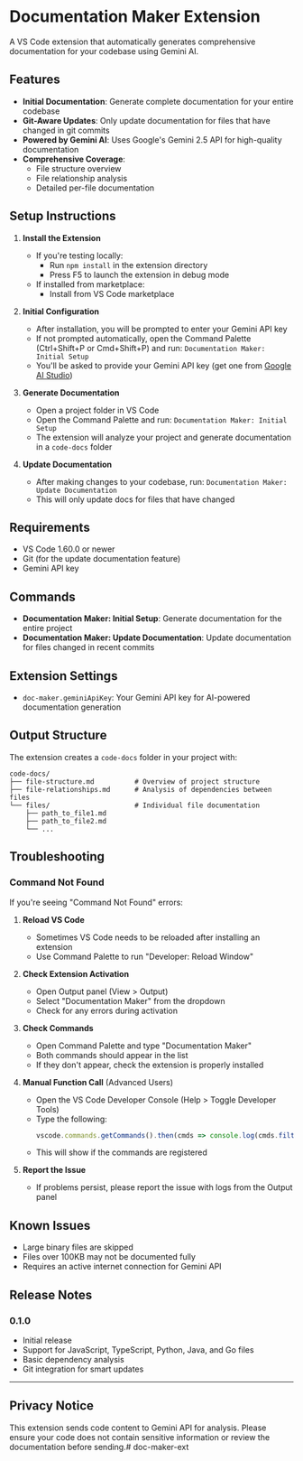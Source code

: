 # Documentation Maker Extension

A VS Code extension that automatically generates comprehensive documentation for your codebase using Gemini AI.

## Features

- **Initial Documentation**: Generate complete documentation for your entire codebase
- **Git-Aware Updates**: Only update documentation for files that have changed in git commits
- **Powered by Gemini AI**: Uses Google's Gemini 2.5 API for high-quality documentation
- **Comprehensive Coverage**:
  - File structure overview
  - File relationship analysis
  - Detailed per-file documentation

## Setup Instructions

1. **Install the Extension**
   - If you're testing locally:
     - Run `npm install` in the extension directory
     - Press F5 to launch the extension in debug mode
   - If installed from marketplace:
     - Install from VS Code marketplace

2. **Initial Configuration**
   - After installation, you will be prompted to enter your Gemini API key
   - If not prompted automatically, open the Command Palette (Ctrl+Shift+P or Cmd+Shift+P) and run:
     `Documentation Maker: Initial Setup`
   - You'll be asked to provide your Gemini API key (get one from [Google AI Studio](https://makersuite.google.com/app/apikey))

3. **Generate Documentation**
   - Open a project folder in VS Code
   - Open the Command Palette and run:
     `Documentation Maker: Initial Setup`
   - The extension will analyze your project and generate documentation in a `code-docs` folder

4. **Update Documentation**
   - After making changes to your codebase, run:
     `Documentation Maker: Update Documentation`
   - This will only update docs for files that have changed

## Requirements

- VS Code 1.60.0 or newer
- Git (for the update documentation feature)
- Gemini API key

## Commands

- **Documentation Maker: Initial Setup**: Generate documentation for the entire project
- **Documentation Maker: Update Documentation**: Update documentation for files changed in recent commits

## Extension Settings

* `doc-maker.geminiApiKey`: Your Gemini API key for AI-powered documentation generation

## Output Structure

The extension creates a `code-docs` folder in your project with:

```
code-docs/
├── file-structure.md          # Overview of project structure
├── file-relationships.md      # Analysis of dependencies between files
└── files/                     # Individual file documentation
    ├── path_to_file1.md
    ├── path_to_file2.md
    └── ...
```

## Troubleshooting

### Command Not Found

If you're seeing "Command Not Found" errors:

1. **Reload VS Code**
   - Sometimes VS Code needs to be reloaded after installing an extension
   - Use Command Palette to run "Developer: Reload Window"

2. **Check Extension Activation**
   - Open Output panel (View > Output)
   - Select "Documentation Maker" from the dropdown
   - Check for any errors during activation

3. **Check Commands**
   - Open Command Palette and type "Documentation Maker"
   - Both commands should appear in the list
   - If they don't appear, check the extension is properly installed

4. **Manual Function Call** (Advanced Users)
   - Open the VS Code Developer Console (Help > Toggle Developer Tools)
   - Type the following:
     ```javascript
     vscode.commands.getCommands().then(cmds => console.log(cmds.filter(c => c.includes('doc-maker'))))
     ```
   - This will show if the commands are registered

5. **Report the Issue**
   - If problems persist, please report the issue with logs from the Output panel

## Known Issues

- Large binary files are skipped
- Files over 100KB may not be documented fully
- Requires an active internet connection for Gemini API

## Release Notes

### 0.1.0

- Initial release
- Support for JavaScript, TypeScript, Python, Java, and Go files
- Basic dependency analysis
- Git integration for smart updates

---

## Privacy Notice

This extension sends code content to Gemini API for analysis. Please ensure your code does not contain sensitive information or review the documentation before sending.# doc-maker-ext
